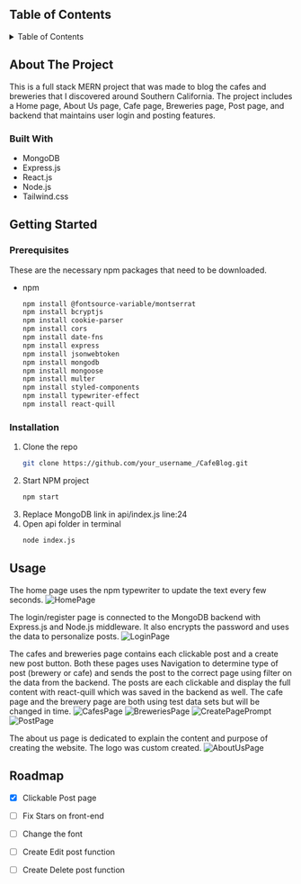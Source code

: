 <!-- TABLE OF CONTENTS -->
## Table of Contents

<details>
  <summary>Table of Contents</summary>
  <ol>
    <li>
      <a href="#about-the-project">About The Project</a>
      <ul>
        <li><a href="#built-with">Built With</a></li>
      </ul>
    </li>
    <li>
      <a href="#getting-started">Getting Started</a>
      <ul>
        <li><a href="#prerequisites">Prerequisites</a></li>
        <li><a href="#installation">Installation</a></li>
        <li><a href="#roadmap">Roadmap</a></li>
      </ul>
    </li>
    <li><a href="#usage">Usage</a></li>
  </ol>
</details>


<!-- ABOUT THE PROJECT -->
## About The Project

This is a full stack MERN project that was made to blog the cafes and breweries that I discovered around Southern California. The project includes a Home page, About Us page, Cafe page, Breweries page, Post page, and backend that maintains user login and posting features. 


### Built With

* MongoDB
* Express.js
* React.js
* Node.js
* Tailwind.css


<!-- GETTING STARTED -->
## Getting Started

### Prerequisites
These are the necessary npm packages that need to be downloaded.

* npm
  ```sh
  npm install @fontsource-variable/montserrat
  npm install bcryptjs
  npm install cookie-parser
  npm install cors
  npm install date-fns
  npm install express
  npm install jsonwebtoken
  npm install mongodb
  npm install mongoose
  npm install multer
  npm install styled-components
  npm install typewriter-effect
  npm install react-quill

### Installation

1. Clone the repo
   ```sh
   git clone https://github.com/your_username_/CafeBlog.git
   ```
2. Start NPM project
   ```sh
   npm start
   ```
3. Replace MongoDB link in api/index.js line:24
4. Open api folder in terminal
   ```sh
   node index.js
   ```
   

<!-- USAGE EXAMPLES -->
## Usage

The home page uses the npm typewriter to update the text every few seconds. 
![HomePage](https://github.com/ryandaepark/CafeBlog/assets/57121651/f226cd50-749c-4419-a056-a234524608a4)

The login/register page is connected to the MongoDB backend with Express.js and Node.js middleware. It also encrypts the password and uses the data to personalize posts. 
![LoginPage](https://github.com/ryandaepark/CafeBlog/assets/57121651/13b4a359-a30f-4f6a-9a53-c4a5210b77cf)

The cafes and breweries page contains each clickable post and a create new post button. Both these pages uses Navigation to determine type of post (brewery or cafe) and sends the post to the correct page using filter on the data from the backend. The posts are each clickable and display the full content with react-quill which was  saved in the backend as well. The cafe page and the brewery page are both using test data sets but will be changed in time. 
![CafesPage](https://github.com/ryandaepark/CafeBlog/assets/57121651/308aaa4e-a315-4d9c-9551-f08518aff1cb)
![BreweriesPage](https://github.com/ryandaepark/CafeBlog/assets/57121651/b40fa2e2-de4b-4c76-b02d-76d660ec1e51)
![CreatePagePrompt](https://github.com/ryandaepark/CafeBlog/assets/57121651/84961840-e80a-4a0f-8b48-c5f39ec52597)
![PostPage](https://github.com/ryandaepark/CafeBlog/assets/57121651/99d94a51-c1fe-49c7-bbfa-a0278ea7d010)

The about us page is dedicated to explain the content and purpose of creating the website. The logo was custom created. 
![AboutUsPage](https://github.com/ryandaepark/CafeBlog/assets/57121651/3d61f993-0cf6-4270-a128-36eb516d717a)

<!-- ROADMAP -->
## Roadmap

- [X] Clickable Post page
- [ ] Fix Stars on front-end
- [ ] Change the font
- [ ] Create Edit post function
- [ ] Create Delete post function


<!-- MARKDOWN LINKS & IMAGES -->
<!-- https://www.markdownguide.org/basic-syntax/#reference-style-links -->
[React.js]: https://img.shields.io/badge/React-20232A?style=for-the-badge&logo=react&logoColor=61DAFB
[React-url]: https://reactjs.org/
